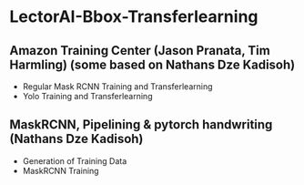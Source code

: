 # LectorAI-Bbox-Transferlearning

## Amazon Training Center (Jason Pranata, Tim Harmling) (some based on Nathans Dze Kadisoh)
- Regular Mask RCNN Training and Transferlearning
- Yolo Training and Transferlearning

## MaskRCNN, Pipelining & pytorch handwriting (Nathans Dze Kadisoh)
- Generation of Training Data
- MaskRCNN Training

